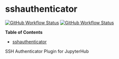 # sshauthenticator

[![GitHub Workflow Status](https://img.shields.io/github/workflow/status/andersy005/sshauthenticator/CI?logo=github&style=for-the-badge)](https://github.com/andersy005/sshauthenticator/actions?query=workflow%3ACI)
[![GitHub Workflow Status](https://img.shields.io/github/workflow/status/andersy005/sshauthenticator/linting?label=linting&logo=github&style=for-the-badge)](https://github.com/andersy005/sshauthenticator/actions?query=workflow%3Alinting)

**Table of Contents**

- [sshauthenticator](#sshauthenticator)

SSH Authenticator Plugin for JupyterHub
